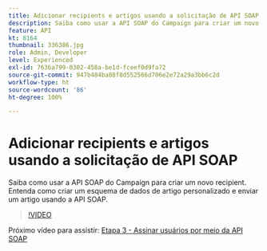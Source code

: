```yaml
---
title: Adicionar recipients e artigos usando a solicitação de API SOAP
description: Saiba como usar a API SOAP do Campaign para criar um novo recipient. Entenda como criar um esquema de dados de artigo personalizado e enviar um artigo usando a API SOAP.
feature: API
kt: 8164
thumbnail: 336386.jpg
role: Admin, Developer
level: Experienced
exl-id: 7636a799-0302-458a-be1d-fceef0d9fa72
source-git-commit: 947b484ba08f8d552566d706e2e72a29a3bb6c2d
workflow-type: ht
source-wordcount: '86'
ht-degree: 100%

---
```


# Adicionar recipients e artigos usando a solicitação de API SOAP

Saiba como usar a API SOAP do Campaign para criar um novo recipient. Entenda como criar um esquema de dados de artigo personalizado e enviar um artigo usando a API SOAP.

>[!VIDEO](https://video.tv.adobe.com/v/336386?quality=12)

Próximo vídeo para assistir: [Etapa 3 - Assinar usuários por meio da API SOAP](/help/tutorial-use-soap-apis/subscribe-users-via-soap-api.md)